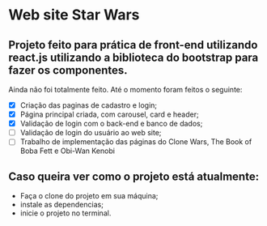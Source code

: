 # Web site Star Wars 

## Projeto feito para prática de front-end utilizando react.js utilizando a biblioteca do bootstrap para fazer os componentes.
Ainda não foi totalmente feito. Até o momento foram feitos o seguinte: 

- [x] Criação das paginas de cadastro e login;
- [x] Página principal criada, com carousel, card e header;
- [x] Validação de login com o back-end e banco de dados;
- [ ] Validação de login do usuário ao web site;
- [ ] Trabalho de implementação das páginas do Clone Wars, The Book of Boba Fett e Obi-Wan Kenobi

## Caso queira ver como o projeto está atualmente:
- Faça o clone do projeto em sua máquina; 
- instale as dependencias;
- inicie o projeto no terminal.
